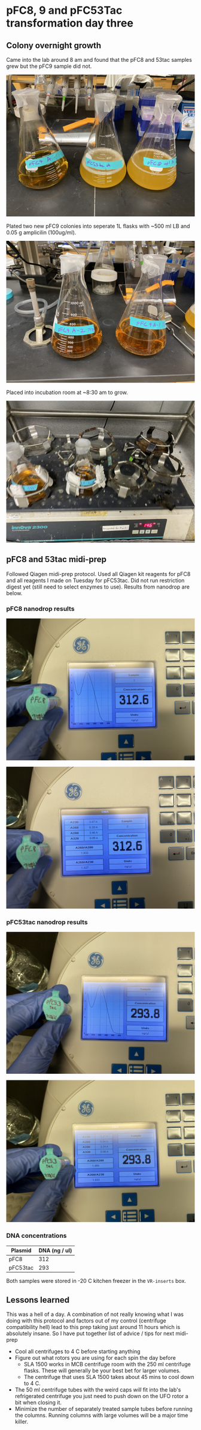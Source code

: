 # pFC8, 9 and pFC53Tac transformation day three

## Colony overnight growth

Came into the lab around 8 am and found that the pFC8 and 53tac
samples grew but the pFC9 sample did not.

![](images/IMG-4763.jpg)

Plated two new pFC9 colonies into seperate 1L flasks with ~500 ml
LB and 0.05 g amplicilin (100ug/ml).

![](images/IMG-4764.jpg)

Placed into incubation room at ~8:30 am to grow.

![](images/IMG-4765.jpg)

## pFC8 and 53tac midi-prep

Followed Qiagen midi-prep protocol. Used all Qiagen kit reagents for
pFC8 and all reagents I made on Tuesday for pFC53tac. Did not run restriction digest yet (still need to select enzymes to use). Results
from nanodrop are below.

### pFC8 nanodrop results

![](images/IMG-4769.jpg)

![](images/IMG-4770.jpg)

### pFC53tac nanodrop results

![](images/IMG-4768.jpg)

![](images/IMG-4767.jpg)

### DNA concentrations

|  Plasmid  |    DNA (ng / ul) |
|  -------  |    -----------   |
|   pFC8    |      312         |
| pFC53tac  |      293         |

Both samples were stored in -20 C kitchen freezer in the `VR-inserts` box.

## Lessons learned

This was a hell of a day. A combination of not really knowing what
I was doing with this protocol and factors out of my control
(centrifuge compatibility hell) lead to this prep taking just around
11 hours which is absolutely insane. So I have put together list of
advice / tips for next midi-prep

- Cool all centrifuges to 4 C before starting anything
- Figure out what rotors you are using for each spin the day before
  - SLA 1500 works in MCB centrifuge room with the 250 ml centrifuge flasks. These will generally be your best bet for larger volumes.
  - The centrifuge that uses SLA 1500 takes about 45 mins to cool down to 4 C.
- The 50 ml centrifuge tubes with the weird caps *will* fit into the
lab's refrigerated centrifuge you just need to push down on the UFO
rotor a bit when closing it.
- Minimize the number of separately treated sample tubes before running the columns. Running columns with large volumes will be a
major time killer.